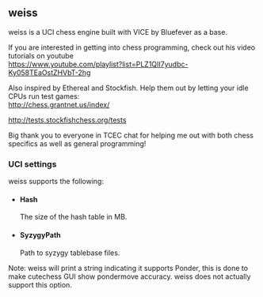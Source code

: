 ## weiss
weiss is a UCI chess engine built with VICE by Bluefever as a base.

If you are interested in getting into chess programming, check out his video tutorials on youtube\
https://www.youtube.com/playlist?list=PLZ1QII7yudbc-Ky058TEaOstZHVbT-2hg


Also inspired by Ethereal and Stockfish. Help them out by letting your idle CPUs run test games:\
http://chess.grantnet.us/index/

http://tests.stockfishchess.org/tests

Big thank you to everyone in TCEC chat for helping me out with both chess specifics as well as general programming!

### UCI settings

weiss supports the following:

* #### Hash
  The size of the hash table in MB.

* #### SyzygyPath
  Path to syzygy tablebase files.

Note: weiss will print a string indicating it supports Ponder, this is done to make cutechess GUI show pondermove accuracy. weiss does not actually support this option.